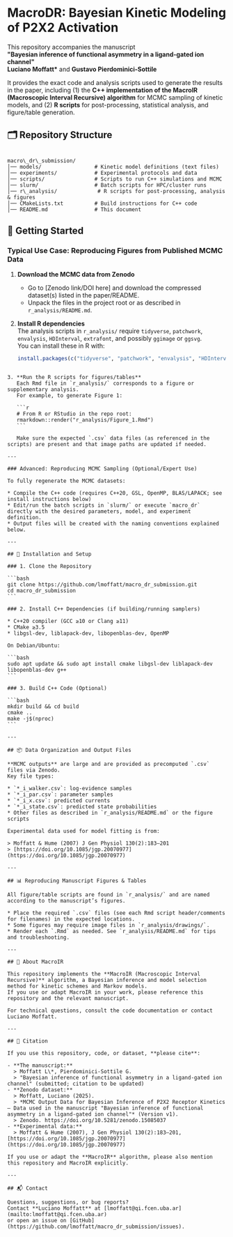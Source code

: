 # MacroDR: Bayesian Kinetic Modeling of P2X2 Activation

This repository accompanies the manuscript  
**"Bayesian inference of functional asymmetry in a ligand-gated ion channel"**  
**Luciano Moffatt\*** and **Gustavo Pierdominici-Sottile**

It provides the exact code and analysis scripts used to generate the results in the paper, including (1) the **C++ implementation of the MacroIR (Macroscopic Interval Recursive) algorithm** for MCMC sampling of kinetic models, and (2) **R scripts** for post-processing, statistical analysis, and figure/table generation.

## 🗂️ Repository Structure

```

macro\_dr\_submission/
│── models/                 # Kinetic model definitions (text files)
│── experiments/            # Experimental protocols and data
│── scripts/                # Scripts to run C++ simulations and MCMC
│── slurm/                  # Batch scripts for HPC/cluster runs
│── r\_analysis/             # R scripts for post-processing, analysis & figures
│── CMakeLists.txt          # Build instructions for C++ code
│── README.md               # This document

````

## 🚀 Getting Started

### Typical Use Case: Reproducing Figures from Published MCMC Data

1. **Download the MCMC data from Zenodo**  
   - Go to [Zenodo link/DOI here] and download the compressed dataset(s) listed in the paper/README.
   - Unpack the files in the project root or as described in `r_analysis/README.md`.

2. **Install R dependencies**  
   The analysis scripts in `r_analysis/` require `tidyverse`, `patchwork`, `envalysis`, `HDInterval`, `extrafont`, and possibly `ggimage` or `ggsvg`.  
   You can install these in R with:
   ```r
   install.packages(c("tidyverse", "patchwork", "envalysis", "HDInterval", "extrafont", "ggimage"))
````

3. **Run the R scripts for figures/tables**
   Each Rmd file in `r_analysis/` corresponds to a figure or supplementary analysis.
   For example, to generate Figure 1:

   ```r
   # From R or RStudio in the repo root:
   rmarkdown::render("r_analysis/Figure_1.Rmd")
   ```

   Make sure the expected `.csv` data files (as referenced in the scripts) are present and that image paths are updated if needed.

---

### Advanced: Reproducing MCMC Sampling (Optional/Expert Use)

To fully regenerate the MCMC datasets:

* Compile the C++ code (requires C++20, GSL, OpenMP, BLAS/LAPACK; see install instructions below)
* Edit/run the batch scripts in `slurm/` or execute `macro_dr` directly with the desired parameters, model, and experiment definition.
* Output files will be created with the naming conventions explained below.

---

## 🔧 Installation and Setup

### 1. Clone the Repository

```bash
git clone https://github.com/lmoffatt/macro_dr_submission.git
cd macro_dr_submission
```

### 2. Install C++ Dependencies (if building/running samplers)

* C++20 compiler (GCC ≥10 or Clang ≥11)
* CMake ≥3.5
* libgsl-dev, liblapack-dev, libopenblas-dev, OpenMP

On Debian/Ubuntu:

```bash
sudo apt update && sudo apt install cmake libgsl-dev liblapack-dev libopenblas-dev g++
```

### 3. Build C++ Code (Optional)

```bash
mkdir build && cd build
cmake ..
make -j$(nproc)
```

---

## 📦 Data Organization and Output Files

**MCMC outputs** are large and are provided as precomputed `.csv` files via Zenodo.
Key file types:

* `*_i_walker.csv`: log-evidence samples
* `*_i_par.csv`: parameter samples
* `*_i_x.csv`: predicted currents
* `*_i_state.csv`: predicted state probabilities
* Other files as described in `r_analysis/README.md` or the figure scripts

Experimental data used for model fitting is from:

> Moffatt & Hume (2007) J Gen Physiol 130(2):183–201
> [https://doi.org/10.1085/jgp.20070977](https://doi.org/10.1085/jgp.20070977)

---

## 📊 Reproducing Manuscript Figures & Tables

All figure/table scripts are found in `r_analysis/` and are named according to the manuscript’s figures.

* Place the required `.csv` files (see each Rmd script header/comments for filenames) in the expected locations.
* Some figures may require image files in `r_analysis/drawings/`.
* Render each `.Rmd` as needed. See `r_analysis/README.md` for tips and troubleshooting.

---

## 🧠 About MacroIR

This repository implements the **MacroIR (Macroscopic Interval Recursive)** algorithm, a Bayesian inference and model selection method for kinetic schemes and Markov models.
If you use or adapt MacroIR in your work, please reference this repository and the relevant manuscript.

For technical questions, consult the code documentation or contact Luciano Moffatt.

---

## 📜 Citation

If you use this repository, code, or dataset, **please cite**:

- **The manuscript:**  
  > Moffatt L\*, Pierdominici-Sottile G.  
  > "Bayesian inference of functional asymmetry in a ligand-gated ion channel" (submitted; citation to be updated)
- **Zenodo dataset:**  
  > Moffatt, Luciano (2025).  
  > *MCMC Output Data for Bayesian Inference of P2X2 Receptor Kinetics – Data used in the manuscript "Bayesian inference of functional asymmetry in a ligand-gated ion channel"* (Version v1).  
  > Zenodo. https://doi.org/10.5281/zenodo.15085037
- **Experimental data:**  
  > Moffatt & Hume (2007), J Gen Physiol 130(2):183–201, [https://doi.org/10.1085/jgp.20070977](https://doi.org/10.1085/jgp.20070977)

If you use or adapt the **MacroIR** algorithm, please also mention this repository and MacroIR explicitly.

---

## 📬 Contact

Questions, suggestions, or bug reports?
Contact **Luciano Moffatt** at [lmoffatt@qi.fcen.uba.ar](mailto:lmoffatt@qi.fcen.uba.ar)
or open an issue on [GitHub](https://github.com/lmoffatt/macro_dr_submission/issues).


